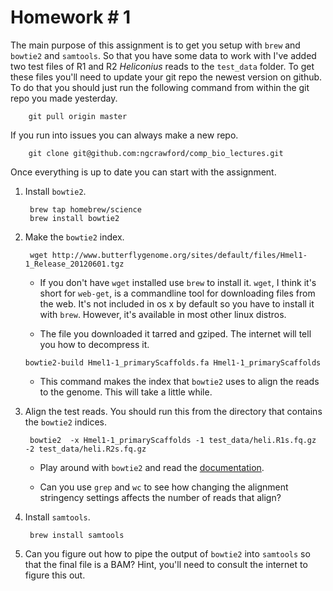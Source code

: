 # Homework \# 1

The main purpose of this assignment is to get you setup with `brew` and `bowtie2` and `samtools`. So that you have some data to work with I've added two test files of R1 and R2 *Heliconius* reads to the `test_data` folder. To get these files you'll need to update your git repo the newest version on github. To do that you should just run the following command from within the git repo you made yesterday.

		git pull origin master

If you run into issues you can always make a new repo.

		git clone git@github.com:ngcrawford/comp_bio_lectures.git

Once everything is up to date you can start with the assignment.

1. Install `bowtie2`.

		brew tap homebrew/science
		brew install bowtie2

2. Make the `bowtie2` index.

		wget http://www.butterflygenome.org/sites/default/files/Hmel1-1_Release_20120601.tgz

	- If you don't have `wget` installed use `brew` to install it. `wget`, I think it's short for `web-get`, is a commandline tool for downloading files from the web. It's not included in os x by default so you have to install it with `brew`. However, it's available in most other linux distros.

	- The file you downloaded it tarred and gziped. The internet will tell you how to decompress it.

			
	<pre><code>bowtie2-build Hmel1-1_primaryScaffolds.fa Hmel1-1_primaryScaffolds</pre></code>

	- This command makes the index that `bowtie2` uses to align the reads to the genome. This will take a little while.

3. Align the test reads. You should run this from the directory that contains the `bowtie2` indices. 

		bowtie2  -x Hmel1-1_primaryScaffolds -1 test_data/heli.R1s.fq.gz -2 test_data/heli.R2s.fq.gz 

	- Play around with `bowtie2` and read the [documentation][]. 
	
	- Can you use `grep` and `wc` to see how changing the alignment stringency settings affects the number of reads that align?	

4. Install `samtools`.

		brew install samtools

5. Can you figure out how to pipe the output of `bowtie2` into `samtools` so that the final file is a BAM? Hint, you'll need to consult the internet to figure this out.

[documentation]: http://bowtie-bio.sourceforge.net/bowtie2/manual.shtml
